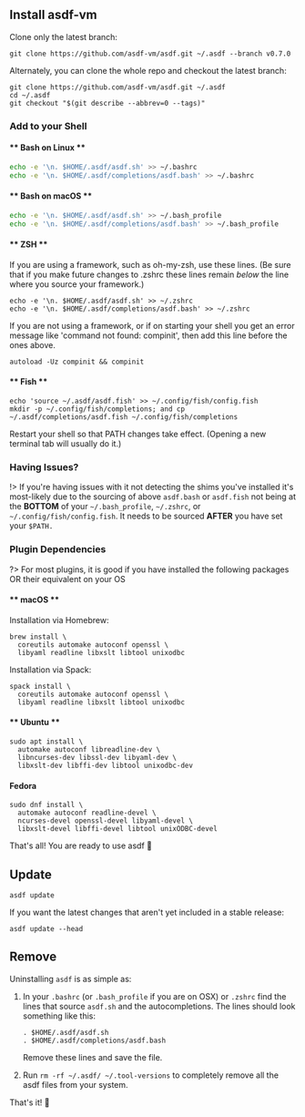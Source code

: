 ## Install asdf-vm

Clone only the latest branch:

```shell
git clone https://github.com/asdf-vm/asdf.git ~/.asdf --branch v0.7.0
```

Alternately, you can clone the whole repo and checkout the latest branch:

```shell
git clone https://github.com/asdf-vm/asdf.git ~/.asdf
cd ~/.asdf
git checkout "$(git describe --abbrev=0 --tags)"
```

### Add to your Shell

<!-- tabs:start -->

#### ** Bash on Linux **

```bash
echo -e '\n. $HOME/.asdf/asdf.sh' >> ~/.bashrc
echo -e '\n. $HOME/.asdf/completions/asdf.bash' >> ~/.bashrc
```

#### ** Bash on macOS **

```bash
echo -e '\n. $HOME/.asdf/asdf.sh' >> ~/.bash_profile
echo -e '\n. $HOME/.asdf/completions/asdf.bash' >> ~/.bash_profile
```

#### ** ZSH **

If you are using a framework, such as oh-my-zsh, use these lines. (Be sure
that if you make future changes to .zshrc these lines remain _below_ the line
where you source your framework.)

```shell
echo -e '\n. $HOME/.asdf/asdf.sh' >> ~/.zshrc
echo -e '\n. $HOME/.asdf/completions/asdf.bash' >> ~/.zshrc
```

If you are not using a framework, or if on starting your shell you get an
error message like 'command not found: compinit', then add this line before
the ones above.

```shell
autoload -Uz compinit && compinit
```

#### ** Fish **

```shell
echo 'source ~/.asdf/asdf.fish' >> ~/.config/fish/config.fish
mkdir -p ~/.config/fish/completions; and cp ~/.asdf/completions/asdf.fish ~/.config/fish/completions
```

<!-- tabs:end -->

Restart your shell so that PATH changes take effect. (Opening a new terminal
tab will usually do it.)

### Having Issues?

!> If you're having issues with it not detecting the shims you've installed it's most-likely due to the sourcing of above `asdf.bash` or `asdf.fish` not being at the **BOTTOM** of your `~/.bash_profile`, `~/.zshrc`, or `~/.config/fish/config.fish`. It needs to be sourced **AFTER** you have set your `$PATH.`

### Plugin Dependencies

?> For most plugins, it is good if you have installed the following packages OR their equivalent on your OS

<!-- tabs:start -->

#### ** macOS **

Installation via Homebrew:

```shell
brew install \
  coreutils automake autoconf openssl \
  libyaml readline libxslt libtool unixodbc
```

Installation via Spack:

```shell
spack install \
  coreutils automake autoconf openssl \
  libyaml readline libxslt libtool unixodbc
```

#### ** Ubuntu **

```shell
sudo apt install \
  automake autoconf libreadline-dev \
  libncurses-dev libssl-dev libyaml-dev \
  libxslt-dev libffi-dev libtool unixodbc-dev
```

#### **Fedora**

```shell
sudo dnf install \
  automake autoconf readline-devel \
  ncurses-devel openssl-devel libyaml-devel \
  libxslt-devel libffi-devel libtool unixODBC-devel
```

<!-- tabs:end -->

That's all! You are ready to use asdf 🎉

## Update

```shell
asdf update
```

If you want the latest changes that aren't yet included in a stable release:

```shell
asdf update --head
```

## Remove

Uninstalling `asdf` is as simple as:

1.  In your `.bashrc` (or `.bash_profile` if you are on OSX) or `.zshrc` find the lines that source `asdf.sh` and the autocompletions. The lines should look something like this:

    ```shell
    . $HOME/.asdf/asdf.sh
    . $HOME/.asdf/completions/asdf.bash
    ```

    Remove these lines and save the file.

2.  Run `rm -rf ~/.asdf/ ~/.tool-versions` to completely remove all the asdf files from your system.

That's it! 🎉
